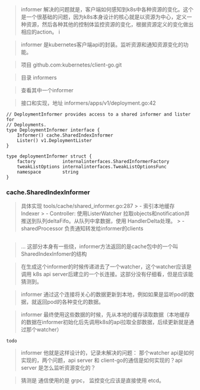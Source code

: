 > informer 解决的问题就是，客户端如何感知到k8s中各种资源的变化。这个是一个很基础的问题，因为k8s本身设计的核心就是以资源为中心，定义一种资源，然后各种其他的控制体监控资源的变化，根据资源定义的变化做出相应的action。  i



> informer 是kubernetes客户端api的封装。监听资源和通知资源变化的功能。

> 项目 github.com:kubernetes/client-go.git

> 目录 informers

> 查看其中一个informer


> 接口和实现，地址 informers/apps/v1/deployment.go:42

```golang 
// DeploymentInformer provides access to a shared informer and lister for
// Deployments.
type DeploymentInformer interface {
	Informer() cache.SharedIndexInformer
	Lister() v1.DeploymentLister
}

type deploymentInformer struct {
	factory          internalinterfaces.SharedInformerFactory
	tweakListOptions internalinterfaces.TweakListOptionsFunc
	namespace        string
}
```


### cache.SharedIndexInformer 
 
 > 具体实现 tools/cache/shared_informer.go:287
    > - 索引本地缓存 Indexer
    > - Controller: 使用ListerWatcher 拉取objects和notification并推送到队列deltaFifo。从队列中拿数据，使用 HandlerDelta处理。
    > - sharedProcessor 负责通知转发给informer的clients 

 ```golang

 ```

> ... 这部分本身有一些绕，informer方法返回的是cache包中的一个叫SharedIndexInfomer的结构

> 在生成这个informer的时候传递进去了一个watcher，这个watcher应该是调用 k8s api server后建立的一个长连接。这部分没有仔细看，但是应该能猜测到。

> informer 通过这个连接将关心的数据更新到本地，例如如果是监听pod的数据，就返回pod的各种变化的数据。

> informer 最终使用这些数据的时候，先从本地的缓存读取数据（本地缓存的数据在informer初始化后先调用k8s的api拉取全部数据，后续更新就是通过那个watcher）



`todo`

> informer 他就是这样设计的，记录未解决的问题： 那个watcher api是如何实现的，两个问题，api server 和 client-go的通信是如何实现的？api server 是怎么监听资源变化的？

> 猜测是 通信使用的是 grpc， 监控变化应该是直接使用 etcd。 